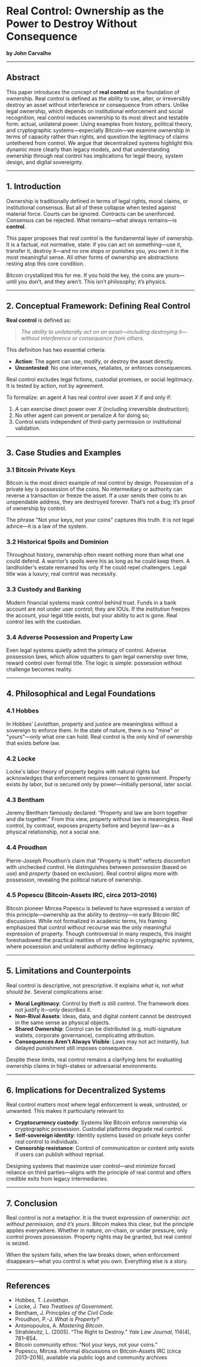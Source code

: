 # Real Control: Ownership as the Power to Destroy Without Consequence

**by John Carvalho**  

---

## Abstract

This paper introduces the concept of **real control** as the foundation of ownership. Real control is defined as the ability to use, alter, or irreversibly destroy an asset without interference or consequence from others. Unlike legal ownership, which depends on institutional enforcement and social recognition, real control reduces ownership to its most direct and testable form: actual, unilateral power. Using examples from history, political theory, and cryptographic systems—especially Bitcoin—we examine ownership in terms of capacity rather than rights, and question the legitimacy of claims untethered from control. We argue that decentralized systems highlight this dynamic more clearly than legacy models, and that understanding ownership through real control has implications for legal theory, system design, and digital sovereignty.

---

## 1. Introduction

Ownership is traditionally defined in terms of legal rights, moral claims, or institutional consensus. But all of these collapse when tested against material force. Courts can be ignored. Contracts can be unenforced. Consensus can be rejected. What remains—what always remains—is **control**.

This paper proposes that *real control* is the fundamental layer of ownership. It is a factual, not normative, state: if you can act on something—use it, transfer it, destroy it—and no one stops or punishes you, you own it in the most meaningful sense. All other forms of ownership are abstractions resting atop this core condition.

Bitcoin crystallized this for me. If you hold the key, the coins are yours—until you don’t, and they aren’t. This isn’t philosophy; it’s physics.

---

## 2. Conceptual Framework: Defining Real Control

**Real control** is defined as:

> *The ability to unilaterally act on an asset—including destroying it—without interference or consequence from others.*

This definition has two essential criteria:

- **Action**: The agent can use, modify, or destroy the asset directly.
- **Uncontested**: No one intervenes, retaliates, or enforces consequences.

Real control excludes legal fictions, custodial promises, or social legitimacy. It is tested by action, not by agreement.

To formalize: an agent *A* has real control over asset *X* if and only if:

1. *A* can exercise direct power over *X* (including irreversible destruction);
2. No other agent can prevent or penalize *A* for doing so;
3. Control exists independent of third-party permission or institutional validation.

---

## 3. Case Studies and Examples

### 3.1 Bitcoin Private Keys

Bitcoin is the most direct example of real control by design. Possession of a private key is possession of the coins. No intermediary or authority can reverse a transaction or freeze the asset. If a user sends their coins to an unspendable address, they are destroyed forever. That’s not a bug; it’s proof of ownership by control.

The phrase "Not your keys, not your coins" captures this truth. It is not legal advice—it is a law of the system.

### 3.2 Historical Spoils and Dominion

Throughout history, ownership often meant nothing more than what one could defend. A warrior’s spoils were his as long as he could keep them. A landholder's estate remained his only if he could repel challengers. Legal title was a luxury; real control was necessity.

### 3.3 Custody and Banking

Modern financial systems mask control behind trust. Funds in a bank account are not under user control; they are IOUs. If the institution freezes the account, your legal title exists, but your ability to act is gone. Real control lies with the custodian.

### 3.4 Adverse Possession and Property Law

Even legal systems quietly admit the primacy of control. Adverse possession laws, which allow squatters to gain legal ownership over time, reward control over formal title. The logic is simple: possession without challenge becomes reality.

---

## 4. Philosophical and Legal Foundations

### 4.1 Hobbes

In Hobbes’ *Leviathan*, property and justice are meaningless without a sovereign to enforce them. In the state of nature, there is no "mine" or "yours"—only what one can hold. Real control is the only kind of ownership that exists before law.

### 4.2 Locke

Locke's labor theory of property begins with natural rights but acknowledges that enforcement requires consent to government. Property exists by labor, but is secured only by power—initially personal, later social.

### 4.3 Bentham

Jeremy Bentham famously declared: “Property and law are born together and die together.” From this view, property without law is meaningless. Real control, by contrast, exposes property before and beyond law—as a physical relationship, not a social one.

### 4.4 Proudhon

Pierre-Joseph Proudhon’s claim that "Property is theft" reflects discomfort with unchecked control. He distinguishes between *possession* (based on use) and *property* (based on exclusion). Real control aligns more with possession, revealing the political nature of ownership.

### 4.5 Popescu (Bitcoin-Assets IRC, circa 2013–2016)
Bitcoin pioneer Mircea Popescu is believed to have expressed a version of this principle—ownership as the ability to destroy—in early Bitcoin IRC discussions. While not formalized in academic terms, his framing emphasized that control without recourse was the only meaningful expression of property. Though controversial in many respects, this insight foreshadowed the practical realities of ownership in cryptographic systems, where possession and unilateral authority define legitimacy.

---

## 5. Limitations and Counterpoints

Real control is descriptive, not prescriptive. It explains *what is*, not *what should be*. Several complications arise:

- **Moral Legitimacy**: Control by theft is still control. The framework does not justify it—only describes it.
- **Non-Rival Assets**: Ideas, data, and digital content cannot be destroyed in the same sense as physical objects.
- **Shared Ownership**: Control can be distributed (e.g. multi-signature wallets, corporate governance), complicating attribution.
- **Consequences Aren’t Always Visible**: Laws may not act instantly, but delayed punishment still imposes consequence.

Despite these limits, real control remains a clarifying lens for evaluating ownership claims in high-stakes or adversarial environments.

---

## 6. Implications for Decentralized Systems

Real control matters most where legal enforcement is weak, untrusted, or unwanted. This makes it particularly relevant to:

- **Cryptocurrency custody**: Systems like Bitcoin enforce ownership via cryptographic possession. Custodial platforms degrade real control.
- **Self-sovereign identity**: Identity systems based on private keys confer real control to individuals.
- **Censorship resistance**: Control of communication or content only exists if users can publish without reprisal.

Designing systems that maximize user control—and minimize forced reliance on third parties—aligns with the principle of real control and offers credible exits from legacy intermediaries.

---

## 7. Conclusion

Real control is not a metaphor. It is the truest expression of ownership: *act without permission, and it’s yours*. Bitcoin makes this clear, but the principle applies everywhere. Whether in nature, on-chain, or under pressure, only control proves possession. Property rights may be granted, but real control is seized.

When the system fails, when the law breaks down, when enforcement disappears—what you control is what you own. Everything else is a story.

---

## References

- Hobbes, T. *Leviathan*.
- Locke, J. *Two Treatises of Government*.
- Bentham, J. *Principles of the Civil Code*.
- Proudhon, P.-J. *What is Property?*
- Antonopoulos, A. *Mastering Bitcoin*.
- Strahilevitz, L. (2005). “The Right to Destroy.” *Yale Law Journal*, 114(4), 781–854.
- Bitcoin community ethos: “Not your keys, not your coins.”
- Popescu, Mircea. Informal discussions on Bitcoin-Assets IRC (circa 2013–2016), available via public logs and community archives
